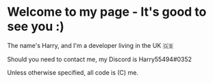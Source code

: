 <h1>Welcome to my page - It's good to see you :)</h1>

<p>The name's Harry, and I'm a developer living in the UK 🇬🇧
  
Should you need to contact me, my Discord is Harry55494#0352

Unless otherwise specified, all code is (C) me.</p>
